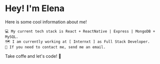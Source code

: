 # Hey! I'm Elena 

Here is some cool information about me!

    💻 My current tech stack is React + ReactNative | Express | MongoDB + MySQL. 
    🗺️ I am currently working at [ Internxt ] as Full Stack Developer.
    📧 If you need to contact me, send me an email.

Take coffe and let's code! 🚀
